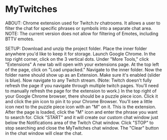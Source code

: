 # MyTwitches
ABOUT:
Chrome extension used for Twitch.tv chatrooms. 
It allows a user to filter the chat for specific phrases or 
symbols into a separate chat area.
NOTE: The current version does not allow for filtering of 
Emotes, including BTTV emotes. 

SETUP:
Download and unzip the project folder.
Place the inner folder anywhere you'd like to keep it for storage.
Launch Google Chrome.
In the top right corner, click on the 3 vertical dots.
Under "More Tools," click "Extensions"
A new tab will open with your extensions page.
At the top left of the page, click on "Load unpacked."
Navigate to the inner folder.
Now the folder name should show up as an Extension.
Make sure it's enabled (slider is blue).
Now navigate to any Twitch stream. 
  (Note: Twitch doesn't fully refresh the page if you navigate 
  through multiple twitch pages. 
  You'll need to manually refresh the page for the extension to 
  work.)
 In the top right of your Google Chrome browser, there should 
 be a puzzle piece icon.
 Click it and click the pin icon to pin it to your Chrome Browser.
 You'll see a little icon next to the puzzle piece icon with an 
 "M" on it.
 This is the extension.
 After the page is loaded, click the "M" icon and enter the phrase 
 you want to search for.
 Click "START" and it will create our custom chat window just below 
 the Notifications area of
 the Twitch Chat window. 
 Click "STOP" to stop searching and close the MyTwitches chat window.
 The "Clear" button in the chat window will clear the chat.
